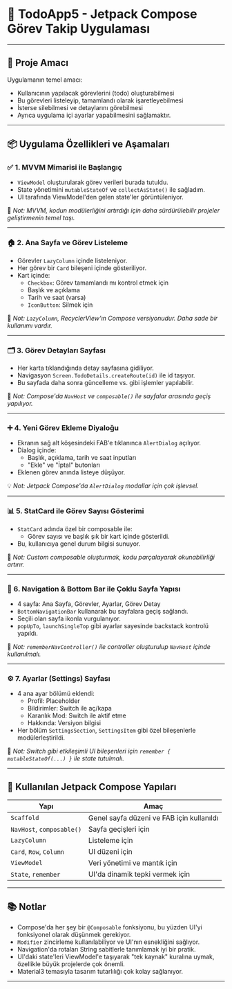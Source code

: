 # 📝 TodoApp5 - Jetpack Compose Görev Takip Uygulaması

---

## 🚀 Proje Amacı

Uygulamanın temel amacı:
- Kullanıcının yapılacak görevlerini (todo) oluşturabilmesi
- Bu görevleri listeleyip, tamamlandı olarak işaretleyebilmesi
- İsterse silebilmesi ve detaylarını görebilmesi
- Ayrıca uygulama içi ayarlar yapabilmesini sağlamaktır.

---

## 📦 Uygulama Özellikleri ve Aşamaları

### ✅ 1. MVVM Mimarisi ile Başlangıç
- `ViewModel` oluşturularak görev verileri burada tutuldu.
- State yönetimini `mutableStateOf` ve `collectAsState()` ile sağladım.
- UI tarafında ViewModel'den gelen state'ler görüntüleniyor.

📌 *Not: MVVM, kodun modülerliğini artırdığı için daha sürdürülebilir projeler geliştirmenin temel taşı.*

---

### 🏠 2. Ana Sayfa ve Görev Listeleme
- Görevler `LazyColumn` içinde listeleniyor.
- Her görev bir `Card` bileşeni içinde gösteriliyor.
- Kart içinde:
  - `Checkbox`: Görev tamamlandı mı kontrol etmek için
  - Başlık ve açıklama
  - Tarih ve saat (varsa)
  - `IconButton`: Silmek için

🧠 *Not: `LazyColumn`, RecyclerView'ın Compose versiyonudur. Daha sade bir kullanımı vardır.*

---

### 🗂️ 3. Görev Detayları Sayfası
- Her karta tıklandığında detay sayfasına gidiliyor.
- Navigasyon `Screen.TodoDetails.createRoute(id)` ile id taşıyor.
- Bu sayfada daha sonra güncelleme vs. gibi işlemler yapılabilir.

📌 *Not: Compose'da `NavHost` ve `composable()` ile sayfalar arasında geçiş yapılıyor.*

---

### ➕ 4. Yeni Görev Ekleme Diyaloğu
- Ekranın sağ alt köşesindeki FAB'e tıklanınca `AlertDialog` açılıyor.
- Dialog içinde:
  - Başlık, açıklama, tarih ve saat inputları
  - "Ekle" ve "İptal" butonları
- Eklenen görev anında listeye düşüyor.

💡 *Not: Jetpack Compose'da `AlertDialog` modallar için çok işlevsel.*

---

### 📊 5. StatCard ile Görev Sayısı Gösterimi
- `StatCard` adında özel bir composable ile:
  - Görev sayısı ve başlık şık bir kart içinde gösterildi.
- Bu, kullanıcıya genel durum bilgisi sunuyor.

📌 *Not: Custom composable oluşturmak, kodu parçalayarak okunabilirliği artırır.*

---

### 🧭 6. Navigation & Bottom Bar ile Çoklu Sayfa Yapısı
- 4 sayfa: Ana Sayfa, Görevler, Ayarlar, Görev Detay
- `BottomNavigationBar` kullanarak bu sayfalara geçiş sağlandı.
- Seçili olan sayfa ikonla vurgulanıyor.
- `popUpTo`, `launchSingleTop` gibi ayarlar sayesinde backstack kontrolü yapıldı.

🧠 *Not: `rememberNavController()` ile controller oluşturulup `NavHost` içinde kullanılmalı.*

---

### ⚙️ 7. Ayarlar (Settings) Sayfası
- 4 ana ayar bölümü eklendi:
  - Profil: Placeholder
  - Bildirimler: Switch ile aç/kapa
  - Karanlık Mod: Switch ile aktif etme
  - Hakkında: Versiyon bilgisi
- Her bölüm `SettingsSection`, `SettingsItem` gibi özel bileşenlerle modülerleştirildi.

📌 *Not: Switch gibi etkileşimli UI bileşenleri için `remember { mutableStateOf(...) }` ile state tutulmalı.*

---

## 🧪 Kullanılan Jetpack Compose Yapıları

| Yapı | Amaç |
|------|------|
| `Scaffold` | Genel sayfa düzeni ve FAB için kullanıldı |
| `NavHost`, `composable()` | Sayfa geçişleri için |
| `LazyColumn` | Listeleme için |
| `Card`, `Row`, `Column` | UI düzeni için |
| `ViewModel` | Veri yönetimi ve mantık için |
| `State`, `remember` | UI'da dinamik tepki vermek için |

---

## 📚 Notlar

- Compose'da her şey bir `@Composable` fonksiyonu, bu yüzden UI'yi fonksiyonel olarak düşünmek gerekiyor.
- `Modifier` zincirleme kullanılabiliyor ve UI'nın esnekliğini sağlıyor.
- Navigation'da rotaları String sabitlerle tanımlamak iyi bir pratik.
- UI'daki state'leri ViewModel'e taşıyarak "tek kaynak" kuralına uymak, özellikle büyük projelerde çok önemli.
- Material3 temasıyla tasarım tutarlılığı çok kolay sağlanıyor.

---




